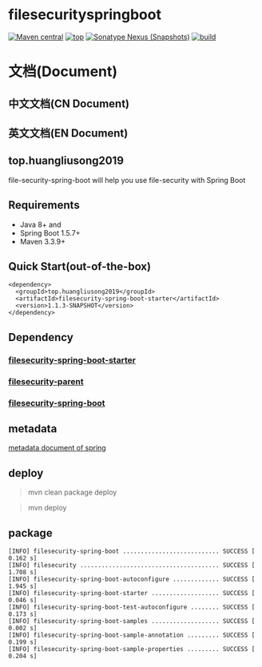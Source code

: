 # filesecurityspringboot
[![Maven central](https://img.shields.io/badge/Maven%20central-v1.1-red.svg)](https://search.maven.org/)
[![top](https://img.shields.io/badge/build-top.huangliusong2019-green.svg)]()
[![Sonatype Nexus (Snapshots)](https://img.shields.io/badge/Sonatype%20Nexus-v1.1-blue.svg)](https://oss.sonatype.org/content/repositories/snapshots/top/huangliusong2019/)
[![build](https://img.shields.io/badge/build-passing-brightgreen.svg)](https://github.com/huangliusong1994/filesecurityspringboot)

# 文档(Document)
## 中文文档(CN Document)
## 英文文档(EN Document)

## top.huangliusong2019
file-security-spring-boot  will help you use file-security with Spring Boot


## Requirements

* Java 8+ and 
* Spring Boot 1.5.7+
* Maven 3.3.9+

## Quick Start(out-of-the-box)

~~~
<dependency>
  <groupId>top.huangliusong2019</groupId>
  <artifactId>filesecurity-spring-boot-starter</artifactId>
  <version>1.1.3-SNAPSHOT</version>
</dependency>
~~~

## Dependency

### [filesecurity-spring-boot-starter](https://github.com/huangliusong/filesecurity-spring-boot-starter)

### [filesecurity-parent](https://github.com/huangliusong/filesecurity-parent)

### [filesecurity-spring-boot](https://github.com/huangliusong1994/filesecurity-parent)



## metadata
[metadata document of spring](https://docs.spring.io/spring-boot/docs/2.1.x/reference/htmlsingle/#configuration-metadata
)

## deploy
> mvn clean package deploy

> mvn deploy

## package

~~~
[INFO] filesecurity-spring-boot ........................... SUCCESS [  0.162 s]
[INFO] filesecurity ....................................... SUCCESS [  1.708 s]
[INFO] filesecurity-spring-boot-autoconfigure ............. SUCCESS [  1.945 s]
[INFO] filesecurity-spring-boot-starter ................... SUCCESS [  0.046 s]
[INFO] filesecurity-spring-boot-test-autoconfigure ........ SUCCESS [  0.173 s]
[INFO] filesecurity-spring-boot-samples ................... SUCCESS [  0.002 s]
[INFO] filesecurity-spring-boot-sample-annotation ......... SUCCESS [  0.199 s]
[INFO] filesecurity-spring-boot-sample-properties ......... SUCCESS [  0.204 s]

~~~